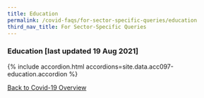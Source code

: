 ```yaml
---
title: Education
permalink: /covid-faqs/for-sector-specific-queries/education
third_nav_title: For Sector-Specific Queries
---
```


### Education [last updated 19 Aug 2021]

{% include accordion.html accordions=site.data.acc097-education.accordion %}

[Back to Covid-19 Overview](/covid/)